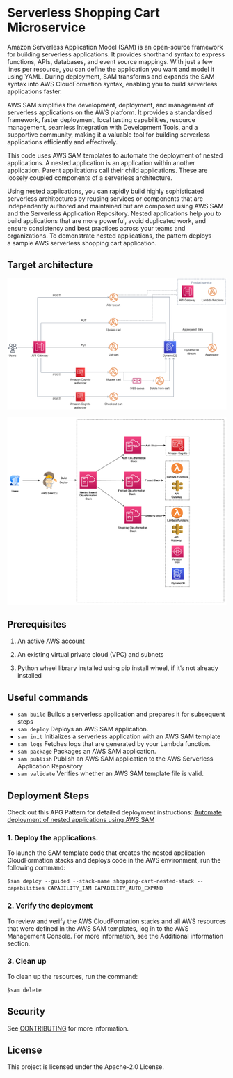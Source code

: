 # Serverless Shopping Cart Microservice
Amazon Serverless Application Model (SAM) is an open-source framework for building serverless applications. It provides shorthand syntax to express functions, APIs, databases, and event source mappings. With just a few lines per resource, you can define the application you want and model it using YAML. During deployment, SAM transforms and expands the SAM syntax into AWS CloudFormation syntax, enabling you to build serverless applications faster.

AWS SAM simplifies the development, deployment, and management of serverless applications on the AWS platform. It provides a standardised framework, faster deployment, local testing capabilities, resource management, seamless Integration with Development Tools, and a supportive community, making it a valuable tool for building serverless applications efficiently and effectively.

This code uses AWS SAM templates to automate the deployment of nested applications. A nested application is an application within another application. Parent applications call their child applications. These are loosely coupled components of a serverless architecture. 

Using nested applications, you can rapidly build highly sophisticated serverless architectures by reusing services or components that are independently authored and maintained but are composed using AWS SAM and the Serverless Application Repository. Nested applications help you to build applications that are more powerful, avoid duplicated work, and ensure consistency and best practices across your teams and organizations. To demonstrate nested applications, the pattern deploys a sample AWS serverless shopping cart application.

## Target architecture 

![SAM-A](./images/Serverless_Application_Model_A.png)

![SAM-B](./images/Serverless_Application_Model_B.png)

## Prerequisites 

1. An active AWS account

2. An existing virtual private cloud (VPC) and subnets

3. Python wheel library installed using pip install wheel, if it’s not already installed

## Useful commands

 * `sam build`          Builds a serverless application and prepares it for subsequent steps
 * `sam deploy`         Deploys an AWS SAM application.
 * `sam init`           Initializes a serverless application with an AWS SAM template
 * `sam logs`           Fetches logs that are generated by your Lambda function.
 * `sam package`        Packages an AWS SAM application.
 * `sam publish`        Publish an AWS SAM application to the AWS Serverless Application Repository
 * `sam validate`       Verifies whether an AWS SAM template file is valid.

## Deployment Steps

Check out this APG Pattern for detailed deployment instructions: [Automate deployment of nested applications using AWS SAM](https://docs.aws.amazon.com/prescriptive-guidance/latest/patterns/automate-deployment-of-nested-applications-using-aws-sam.html?did=pg_card&trk=pg_card)

### 1. Deploy the applications.

To launch the SAM template code that creates the nested application CloudFormation stacks and deploys code in the AWS environment, run the following command:

```
$sam deploy --guided --stack-name shopping-cart-nested-stack --capabilities CAPABILITY_IAM CAPABILITY_AUTO_EXPAND

```

### 2. Verify the deployment

To review and verify the AWS CloudFormation stacks and all AWS resources that were defined in the AWS SAM templates, log in to the AWS Management Console. For more information, see the Additional information section.


### 3. Clean up
To clean up the resources, run the command:

```
$sam delete

```


## Security

See [CONTRIBUTING](CONTRIBUTING.md#security-issue-notifications) for more information.


## License

This project is licensed under the Apache-2.0 License.

